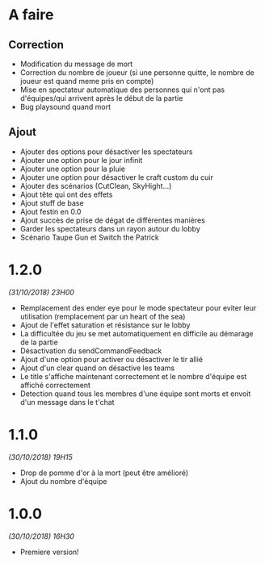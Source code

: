 # A faire
## Correction
- Modification du message de mort
- Correction du nombre de joueur (si une personne quitte, le nombre de joueur est quand meme pris en compte)
- Mise en spectateur automatique des personnes qui n'ont pas d'équipes/qui arrivent après le début de la partie
- Bug playsound quand mort

## Ajout
- Ajouter des options pour désactiver les spectateurs
- Ajouter une option pour le jour infinit
- Ajouter une option pour la pluie
- Ajouter une option pour désactiver le craft custom du cuir
- Ajouter des scénarios (CutClean, SkyHight...)
- Ajout tête qui ont des effets
- Ajout stuff de base
- Ajout festin en 0.0
- Ajout succès de prise de dégat de différentes manières
- Garder les spectateurs dans un rayon autour du lobby
- Scénario Taupe Gun et Switch the Patrick

# 1.2.0
*(31/10/2018) 23H00*
- Remplacement des ender eye pour le mode spectateur pour eviter leur utilisation (remplacement par un heart of the sea)
- Ajout de l'effet saturation et résistance sur le lobby
- La difficultée du jeu se met automatiquement en difficile au démarage de la partie
- Désactivation du sendCommandFeedback
- Ajout d'une option pour activer ou désactiver le tir allié
- Ajout d'un clear quand on désactive les teams
- Le title s'affiche maintenant correctement et le nombre d'équipe est affiché correctement
- Detection quand tous les membres d'une équipe sont morts et envoit d'un message dans le t'chat

# 1.1.0
*(30/10/2018) 19H15*
- Drop de pomme d'or à la mort (peut être amélioré)
- Ajout du nombre d'équipe 

# 1.0.0
*(30/10/2018) 16H30*
- Premiere version!
